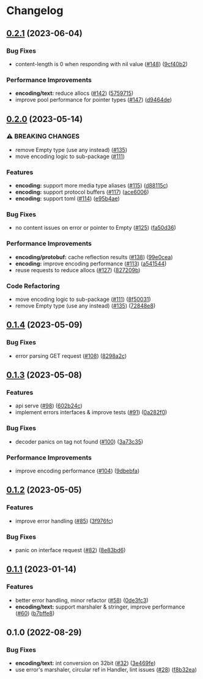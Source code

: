 # Changelog

## [0.2.1](https://github.com/abemedia/go-don/compare/v0.2.0...v0.2.1) (2023-06-04)


### Bug Fixes

* content-length is 0 when responding with nil value ([#148](https://github.com/abemedia/go-don/issues/148)) ([9cf40b2](https://github.com/abemedia/go-don/commit/9cf40b2c8a36468d072c3b17cebb2dc745c0e520))


### Performance Improvements

* **encoding/text:** reduce allocs ([#142](https://github.com/abemedia/go-don/issues/142)) ([5759715](https://github.com/abemedia/go-don/commit/575971580296f0acaa929c6e849bbe707e580165))
* improve pool performance for pointer types ([#147](https://github.com/abemedia/go-don/issues/147)) ([d9464de](https://github.com/abemedia/go-don/commit/d9464deb560eac1500b51f45c5cfe64822efed63))

## [0.2.0](https://github.com/abemedia/go-don/compare/v0.1.4...v0.2.0) (2023-05-14)


### ⚠ BREAKING CHANGES

* remove Empty type (use any instead) ([#135](https://github.com/abemedia/go-don/issues/135))
* move encoding logic to sub-package ([#111](https://github.com/abemedia/go-don/issues/111))

### Features

* **encoding:** support more media type aliases ([#115](https://github.com/abemedia/go-don/issues/115)) ([d88115c](https://github.com/abemedia/go-don/commit/d88115c058e6d81c9fd0ec1d27d55bd44b4cf8e6))
* **encoding:** support protocol buffers ([#117](https://github.com/abemedia/go-don/issues/117)) ([ace6006](https://github.com/abemedia/go-don/commit/ace600620fbe9c67e56ecfb1b7394536cc1da0a4))
* **encoding:** support toml ([#114](https://github.com/abemedia/go-don/issues/114)) ([e95b4ae](https://github.com/abemedia/go-don/commit/e95b4aed2a43c5bd87dbf3bb4591faf0d0fd3c97))


### Bug Fixes

* no content issues on error or pointer to Empty ([#125](https://github.com/abemedia/go-don/issues/125)) ([fa50d36](https://github.com/abemedia/go-don/commit/fa50d363e872d51baeed84cb516d6d4a45fc345b))


### Performance Improvements

* **encoding/protobuf:** cache reflection results ([#138](https://github.com/abemedia/go-don/issues/138)) ([99e0cea](https://github.com/abemedia/go-don/commit/99e0cea46d5e42e91dda63bfdd365835161a9a03))
* **encoding:** improve encoding performance ([#113](https://github.com/abemedia/go-don/issues/113)) ([a541544](https://github.com/abemedia/go-don/commit/a541544614d07121266a2ebf1eebfd75b9d7541d))
* reuse requests to reduce allocs ([#127](https://github.com/abemedia/go-don/issues/127)) ([827209b](https://github.com/abemedia/go-don/commit/827209bca6cfa7a91c414f6bced4a10308d9573f))


### Code Refactoring

* move encoding logic to sub-package ([#111](https://github.com/abemedia/go-don/issues/111)) ([8f50031](https://github.com/abemedia/go-don/commit/8f50031717f53348d31619b96411dcbf60e1e6fc))
* remove Empty type (use any instead) ([#135](https://github.com/abemedia/go-don/issues/135)) ([72848e8](https://github.com/abemedia/go-don/commit/72848e8389c67f4443a1f99fc1e4a8610c831b65))

## [0.1.4](https://github.com/abemedia/go-don/compare/v0.1.3...v0.1.4) (2023-05-09)


### Bug Fixes

* error parsing GET request ([#108](https://github.com/abemedia/go-don/issues/108)) ([8298a2c](https://github.com/abemedia/go-don/commit/8298a2c7a8d46858420fccbbe39909db71838b38))

## [0.1.3](https://github.com/abemedia/go-don/compare/v0.1.2...v0.1.3) (2023-05-08)


### Features

* api serve ([#98](https://github.com/abemedia/go-don/issues/98)) ([602b24c](https://github.com/abemedia/go-don/commit/602b24c5220bee9955d30ec38e7fbc8b41aa2e10))
* implement errors interfaces & improve tests ([#91](https://github.com/abemedia/go-don/issues/91)) ([0a282f0](https://github.com/abemedia/go-don/commit/0a282f0fc2fbe289a89fd9cc0ba94939108fb205))


### Bug Fixes

* decoder panics on tag not found ([#100](https://github.com/abemedia/go-don/issues/100)) ([3a73c35](https://github.com/abemedia/go-don/commit/3a73c35dd996e1035360733d4b60d52b88c3243b))


### Performance Improvements

* improve encoding performance ([#104](https://github.com/abemedia/go-don/issues/104)) ([9dbebfa](https://github.com/abemedia/go-don/commit/9dbebfa81db3277efd964d6d8fa9f1755ef9683a))

## [0.1.2](https://github.com/abemedia/go-don/compare/v0.1.1...v0.1.2) (2023-05-05)


### Features

* improve error handling ([#85](https://github.com/abemedia/go-don/issues/85)) ([3f976fc](https://github.com/abemedia/go-don/commit/3f976fca67e518b9c786c4af32c46586fd5cdc06))


### Bug Fixes

* panic on interface request ([#82](https://github.com/abemedia/go-don/issues/82)) ([8e83bd6](https://github.com/abemedia/go-don/commit/8e83bd692db5569b36426b112d4d243cc106968a))

## [0.1.1](https://github.com/abemedia/go-don/compare/v0.1.0...v0.1.1) (2023-01-14)


### Features

* better error handling, minor refactor ([#58](https://github.com/abemedia/go-don/issues/58)) ([0de3fc3](https://github.com/abemedia/go-don/commit/0de3fc32deb4692a7e768f1f650122b664785810))
* **encoding/text:** support marshaler & stringer, improve performance ([#60](https://github.com/abemedia/go-don/issues/60)) ([b7bffe8](https://github.com/abemedia/go-don/commit/b7bffe81d2ca0651a78d694462e6684df211f0ca))

## 0.1.0 (2022-08-29)


### Bug Fixes

* **encoding/text:** int conversion on 32bit ([#32](https://github.com/abemedia/go-don/issues/32)) ([3e469fe](https://github.com/abemedia/go-don/commit/3e469fe24189849d25e24395500eca23d6043a96))
* use error's marshaler, circular ref in Handler, lint issues ([#28](https://github.com/abemedia/go-don/issues/28)) ([f8b32ea](https://github.com/abemedia/go-don/commit/f8b32eaa0150d96a6ce186f2bdf41ef0e90a39e0))
